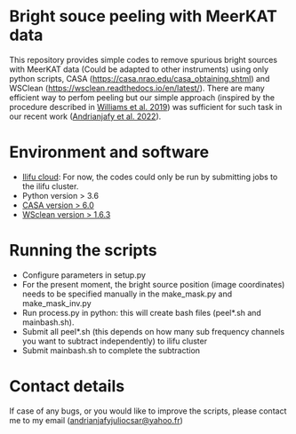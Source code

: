 # Bright souce peeling with MeerKAT data 

This repository provides simple codes to remove spurious bright sources with MeerKAT data (Could be adapted to other instruments) using only python scripts, CASA (https://casa.nrao.edu/casa_obtaining.shtml) and WSClean (https://wsclean.readthedocs.io/en/latest/). There are many efficient way to perfom peeling but our simple approach (inspired by the procedure described in  [Williams et al. 2019](https://iopscience.iop.org/article/10.3847/2515-5172/ab35d5)) was sufficient for such task in our recent work ([Andrianjafy et al. 2022](https://academic.oup.com/mnras/advance-article-abstract/doi/10.1093/mnras/stac3348/6832780)).     

# Environment and software

- [Ilifu cloud](https://docs.ilifu.ac.za/#/): For now, the codes could only be run by submitting jobs to the ilifu cluster.  
- Python version > 3.6
- [CASA version > 6.0](https://casa.nrao.edu/casa_obtaining.shtml)
- [WSclean version > 1.6.3](https://wsclean.readthedocs.io/en/latest/)

# Running the scripts 
- Configure parameters in setup.py 
- For the present moment, the bright source position (image coordinates) needs to be specified manually in the make_mask.py and make_mask_inv.py
- Run process.py in python: this will create bash files (peel*.sh and mainbash.sh).
- Submit all peel*.sh (this depends on how many sub frequency channels you want to subtract independently) to ilifu cluster
- Submit mainbash.sh to complete the subtraction

# Contact details
If case of any bugs, or you would like to improve the scripts, please contact me to my email (andrianjafyjuliocsar@yahoo.fr) 
